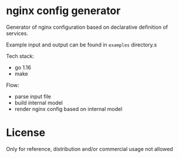 # nginx config generator

Generator of nginx configuration based on declarative definition of services.

Example input and output can be found in `examples` directory.s

Tech stack:
 * go 1.16
 * make

Flow:
 * parse input file
 * build internal model
 * render nginx config based on internal model

# License

Only for reference, distribution and/or commercial usage not allowed
